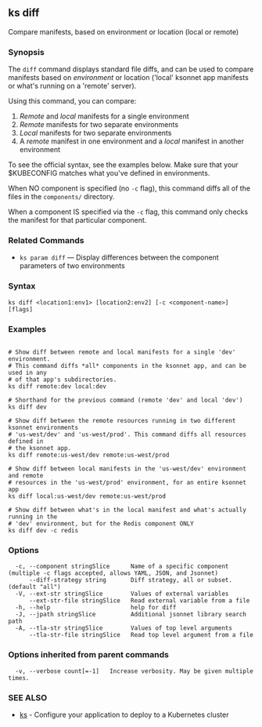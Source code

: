 ## ks diff

Compare manifests, based on environment or location (local or remote)

### Synopsis


The `diff` command displays standard file diffs, and can be used to compare manifests
based on *environment* or location ('local' ksonnet app manifests or what's running
on a 'remote' server).

Using this command, you can compare:

1. *Remote* and *local* manifests for a single environment
2. *Remote* manifests for two separate environments
3. *Local* manifests for two separate environments
4. A *remote* manifest in one environment and a *local* manifest in another environment

To see the official syntax, see the examples below. Make sure that your $KUBECONFIG
matches what you've defined in environments.

When NO component is specified (no `-c` flag), this command diffs all of
the files in the `components/` directory.

When a component IS specified via the `-c` flag, this command only checks
the manifest for that particular component.

### Related Commands

* `ks param diff` — Display differences between the component parameters of two environments

### Syntax


```
ks diff <location1:env1> [location2:env2] [-c <component-name>] [flags]
```

### Examples

```

# Show diff between remote and local manifests for a single 'dev' environment.
# This command diffs *all* components in the ksonnet app, and can be used in any
# of that app's subdirectories.
ks diff remote:dev local:dev

# Shorthand for the previous command (remote 'dev' and local 'dev')
ks diff dev

# Show diff between the remote resources running in two different ksonnet environments
# 'us-west/dev' and 'us-west/prod'. This command diffs all resources defined in
# the ksonnet app.
ks diff remote:us-west/dev remote:us-west/prod

# Show diff between local manifests in the 'us-west/dev' environment and remote
# resources in the 'us-west/prod' environment, for an entire ksonnet app
ks diff local:us-west/dev remote:us-west/prod

# Show diff between what's in the local manifest and what's actually running in the
# 'dev' environment, but for the Redis component ONLY
ks diff dev -c redis

```

### Options

```
  -c, --component stringSlice      Name of a specific component (multiple -c flags accepted, allows YAML, JSON, and Jsonnet)
      --diff-strategy string       Diff strategy, all or subset. (default "all")
  -V, --ext-str stringSlice        Values of external variables
      --ext-str-file stringSlice   Read external variable from a file
  -h, --help                       help for diff
  -J, --jpath stringSlice          Additional jsonnet library search path
  -A, --tla-str stringSlice        Values of top level arguments
      --tla-str-file stringSlice   Read top level argument from a file
```

### Options inherited from parent commands

```
  -v, --verbose count[=-1]   Increase verbosity. May be given multiple times.
```

### SEE ALSO

* [ks](ks.md)	 - Configure your application to deploy to a Kubernetes cluster

